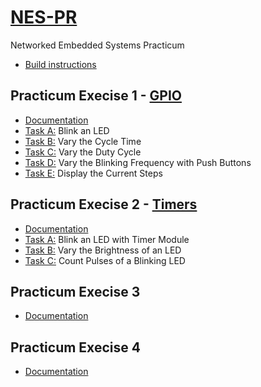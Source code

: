 # [NES-PR](https://moodle.jku.at/jku/course/view.php?id=30269)

Networked Embedded Systems Practicum

- [Build instructions](pdf/Instructions.pdf)

## Practicum Execise 1 - [GPIO](p1/docs/Practicum1_TaskSheet_GPIO.pdf)

- [Documentation](p1/docs/Practicum1_Group8.pdf)
- [Task A:](p1/TaskA/project/Src/main.c) Blink an LED
- [Task B:](p1/TaskB/project/Src/main.c) Vary the Cycle Time
- [Task C:](p1/TaskC/project/Src/main.c) Vary the Duty Cycle
- [Task D:](p1/TaskD/project/Src/main.c) Vary the Blinking Frequency with Push Buttons
- [Task E:](p1/TaskE/project/Src/main.c) Display the Current Steps

## Practicum Execise 2 - [Timers](p2/docs/Practicum2_TaskSheet_Timers.pdf)

- [Documentation](p2/docs/Practicum2_Group8.pdf)
- [Task A:](p2/TaskA/project/Src/main.c) Blink an LED with Timer Module
- [Task B:](p2/TaskB/project/Src/main.c) Vary the Brightness of an LED
- [Task C:](p2/TaskC/project/Src/main.c) Count Pulses of a Blinking LED

## Practicum Execise 3 [](p3/docs/Practicum3_TaskSheet.pdf)

- [Documentation](p3/docs/Practicum3_Group8.pdf)


## Practicum Execise 4 [](p4/docs/Practicum4_TaskSheet.pdf)

- [Documentation](p4/docs/Practicum4_Group8.pdf)
